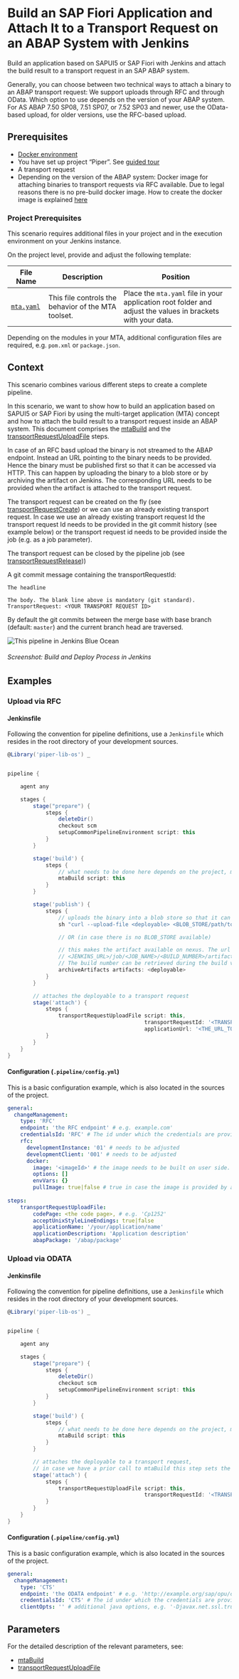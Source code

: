 # Build an SAP Fiori Application and Attach It to a Transport Request on an ABAP System with Jenkins

Build an application based on SAPUI5 or SAP Fiori with Jenkins and attach the build result to a transport request in an SAP ABAP system.

Generally, you can choose between two technical ways to attach a binary to an ABAP transport request: We support uploads through RFC and through OData. Which option to use depends on the version of your ABAP system. For AS ABAP 7.50 SP08, 7.51 SP07, or 7.52 SP03 and newer, use the OData-based upload, for older versions, use the RFC-based upload.

## Prerequisites

* [Docker environment](https://docs.docker.com/get-started/)
* You have set up project “Piper”. See [guided tour](../../../guidedtour/)
* A transport request
* Depending on the version of the ABAP system: Docker image for attaching binaries to transport requests via RFC available. Due to legal reasons there is no pre-build docker image. How to create the docker image is explained [here](https://github.com/SAP/devops-docker-images/tree/master/node-rfc)

### Project Prerequisites

This scenario requires additional files in your project and in the execution environment on your Jenkins instance.

On the project level, provide and adjust the following template:

| File Name | Description | Position |
|-----|-----|-----|
| [`mta.yaml`](https://github.com/SAP/jenkins-library/blob/master/documentation/docs/scenarios/rfc-upload/files/mta.yaml) | This file controls the behavior of the MTA toolset. | Place the `mta.yaml` file in your application root folder and adjust the values in brackets with your data. |

Depending on the modules in your MTA, additional configuration files are required, e.g. `pom.xml`  or `package.json`.

## Context

This scenario combines various different steps to create a complete pipeline.

In this scenario, we want to show how to build an application based on SAPUI5 or SAP Fiori by using the multi-target application (MTA) concept and how to attach the build result to a transport request inside an ABAP system. This document comprises the [mtaBuild](../../../steps/mtaBuild/) and the [transportRequestUploadFile](../../../steps/transportRequestUploadFile/) steps.

In case of an RFC basd upload the binary is not streamed to the ABAP endpoint. Instead an URL pointing to the binary needs to be provided. Hence the binary must be published first so that it can be accessed via HTTP. This can happen by uploading the binary to a blob store or by archiving the artifact on Jenkins. The corresponding URL needs to be provided when the artifact is attached to the transport request.

The transport request can be created on the fly (see [transportRequestCreate](../../../steps/transportRequestCreate/)) or we can use an already existing transport request. In case we use an already existing transport request Id the transport request Id needs to be provided in the git commit history (see example below) or the transport request id needs to be provided inside the job (e.g. as a job parameter).

The transport request can be closed by the pipeline job (see [transportRequestRelease](../../../steps/transportRequestRelease/)))

A git commit message containing the transportRequestId:

```
The headline

The body. The blank line above is mandatory (git standard).
TransportRequest: <YOUR TRANSPORT REQUEST ID>
```

By default the git commits between the merge base with base branch (default: `master`) and the current branch head are traversed.

![This pipeline in Jenkins Blue Ocean](images/pipeline.png)
###### Screenshot: Build and Deploy Process in Jenkins

## Examples

### Upload via RFC

#### Jenkinsfile

Following the convention for pipeline definitions, use a `Jenkinsfile` which resides in the root directory of your development sources.

```groovy
@Library('piper-lib-os') _


pipeline {

    agent any

    stages {
        stage("prepare") {
            steps {
                deleteDir()
                checkout scm
                setupCommonPipelineEnvironment script: this
            }
        }

        stage('build') {
            steps {
                // what needs to be done here depends on the project, maybe zipping the sources is sufficient
                mtaBuild script: this
            }
        }

        stage('publish') {
            steps {
                // uploads the binary into a blob store so that it can be attached to a transport request later
                sh "curl --upload-file <deployable> <BLOB_STORE/path/to/application>"

                // OR (in case there is no BLOB_STORE available)

                // this makes the artifact available on nexus. The url is:
                // <JENKINS_URL>/job/<JOB_NAME>/<BUILD_NUMBER>/artifact/<DEPLOYABLE>. Nota bene: this format is not an Jenkins API.
                // The build number can be retrieved during the build via ${currentBuild.number}
                archiveArtifacts artifacts: <deployable>
            }
        }

        // attaches the deployable to a transport request
        stage('attach') {
            steps {
                transportRequestUploadFile script: this,
                                           transportRequestId: '<TRANSPORT_REQUEST_ID>', // can be omitted if present inside a git commit message
                                           applicationUrl: '<THE_URL_TO_THE_DEPLOYABLE_ACCORDING_TO_PUBLISH_STAGE>'
            }
        }
    }
}
```

#### Configuration (`.pipeline/config.yml`)

This is a basic configuration example, which is also located in the sources of the project.

```yaml
general:
  changeManagement:
    type: 'RFC'
    endpoint: 'the RFC endpoint' # e.g. example.com'
    credentialsId: 'RFC' # The id under which the credentials are provided on Jenkins, defaults to 'CM'
    rfc:
      developmentInstance: '01' # needs to be adjusted
      developmentClient: '001' # needs to be adjusted
      docker:
        image: '<imageId>' # the image needs to be built on user side. The corresponding id needs to be provided here.
        options: []
        envVars: {}
        pullImage: true|false # true in case the image is provided by a company specific docker registry
 
steps:
    transportRequestUploadFile:
        codePage: <the code page>, # e.g. 'Cp1252'
        acceptUnixStyleLineEndings: true|false
        applicationName: '/your/application/name'
        applicationDescription: 'Application description'
        abapPackage: '/abap/package'
```

### Upload via ODATA

#### Jenkinsfile

Following the convention for pipeline definitions, use a `Jenkinsfile` which resides in the root directory of your development sources.

```groovy
@Library('piper-lib-os') _


pipeline {

    agent any

    stages {
        stage("prepare") {
            steps {
                deleteDir()
                checkout scm
                setupCommonPipelineEnvironment script: this
            }
        }

        stage('build') {
            steps {
                // what needs to be done here depends on the project, maybe zipping the sources is sufficient
                mtaBuild script: this
            }
        }

        // attaches the deployable to a transport request,
        // in case we have a prior call to mtaBuild this step sets the deployable
        stage('attach') {
            steps {
                transportRequestUploadFile script: this,
                                           transportRequestId: '<TRANSPORT_REQUEST_ID>' // can be omitted if present inside a git commit message
            }
        }
    }
}
```

#### Configuration (`.pipeline/config.yml`)

This is a basic configuration example, which is also located in the sources of the project.

```yaml
general:
  changeManagement:
    type: 'CTS'
    endpoint: 'the ODATA endpoint' # e.g. 'http://example.org/sap/opu/odata/SAP/SCTS_CLOUD_API_ODATA_SRV/'
    credentialsId: 'CTS' # The id under which the credentials are provided on Jenkins, defaults to 'CM'
    clientOpts: '' # additional java options, e.g. '-Djavax.net.ssl.trustStore=/path/to/truststore.jks'
```
## Parameters

For the detailed description of the relevant parameters, see:

* [mtaBuild](https://sap.github.io/jenkins-library/steps/mtaBuild/)
* [transportRequestUploadFile](https://sap.github.io/jenkins-library/steps/transportRequestUploadFile/)
